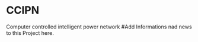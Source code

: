 # CCIPN
Computer controlled intelligent power network
#Add Informations nad news to this Project here.
